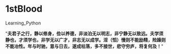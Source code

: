 # 1stBlood
Learning_Python

"**夫君子之行，静以修身，俭以养德，非淡泊无以明志，非宁静无以致远。夫学须静也，才须学也，非学无以广才，非志无以成学。淫（慆）慢则不能励精，险躁则不能冶性。年与时驰，意与日去，遂成枯落，多不接世，悲守穷庐，将复何及！**"
